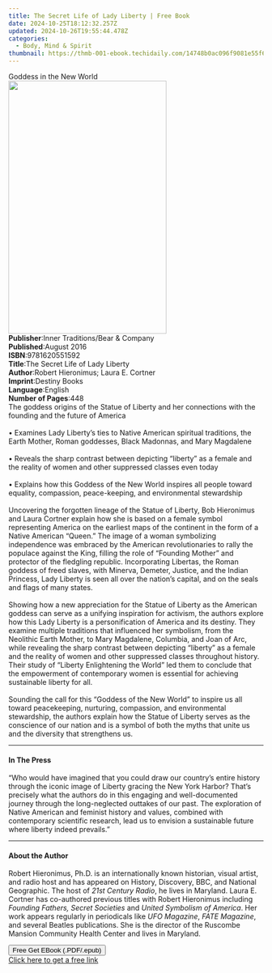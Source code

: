 ```yaml
---
title: The Secret Life of Lady Liberty | Free Book
date: 2024-10-25T18:12:32.257Z
updated: 2024-10-26T19:55:44.478Z
categories:
  - Body, Mind & Spirit
thumbnail: https://thmb-001-ebook.techidaily.com/14748b0ac096f9081e55f659dee9e5e4b945f5c545ad8526538e9a355bb949b2.jpg
---
```

<main id="book-container">
  <div class="flex flex-col">
    <div class="book-brief flex-1 py-6 px-4 sm:p-6 md:py-10 md:px-8">
      <!-- brief-->
      <div class="book-brief-main">Goddess in the New World</div>
    </div>
    <div
      class="book-meta-info flex-1 grid gap-4 col-start-1 col-end-3 row-start-1 sm:mb-6 sm:grid-cols-4 lg:gap-6 lg:col-start-2 lg:row-end-6 lg:row-span-6 lg:mb-0"
    >
      <div
        class="book-meta-info-left place-content-center mt-4 p-4 text-sm leading-6 col-start-2 col-span-2 dark:text-slate-400"
      >
        <img
          class="w-full h-500 object-cover rounded-lg sm:h-255 sm:col-span-2 lg:col-span-full"
          src="https://img-001-ebook.techidaily.com/f3402ef65d8efa9b68a499edea4ab684cdfe158aeebf8f95b8df8d8d6fe500dc.jpg"
          alt=""
          width="312"
          height="500"
        />
      </div>
      <div
        class="book-meta-info-right mt-2 col-start-1 row-start-2 col-span-3 self-center"
      >
        <!-- meta data  -->
        <div class="flex flex-col px-4 md:px-8">
          <div class="flex-1">
            <strong>Publisher</strong>:<span class="px-2"
              >Inner Traditions/Bear &amp; Company</span
            >
          </div>
          <div class="flex-1">
            <strong>Published</strong>:<span class="px-2">August 2016</span>
          </div>
          <div class="flex-1">
            <strong>ISBN</strong>:<span class="px-2">9781620551592</span>
          </div>
          <div class="flex-1">
            <strong>Title</strong>:<span class="px-2"
              >The Secret Life of Lady Liberty</span
            >
          </div>
          <div class="flex-1">
            <strong>Author</strong>:<span class="px-2"
              >Robert Hieronimus; Laura E. Cortner</span
            >
          </div>
          <div class="flex-1">
            <strong>Imprint</strong>:<span class="px-2">Destiny Books</span>
          </div>
          <div class="flex-1">
            <strong>Language</strong>:<span class="px-2">English</span>
          </div>
          <div class="flex-1">
            <strong>Number of Pages</strong>:<span class="px-2">448</span>
          </div>
        </div>
      </div>
    </div>
    <div class="book-description flex-1 py-6 px-4 sm:p-6 md:py-10 md:px-8">
      <div class="book-description-main">
        <div accordion-content="" id="description">
          The goddess origins of the Statue of Liberty and her connections with
          the founding and the future of America <br />
          <br />• Examines Lady Liberty’s ties to Native American spiritual
          traditions, the Earth Mother, Roman goddesses, Black Madonnas, and
          Mary Magdalene <br />
          <br />• Reveals the sharp contrast between depicting “liberty” as a
          female and the reality of women and other suppressed classes even
          today <br />
          <br />• Explains how this Goddess of the New World inspires all people
          toward equality, compassion, peace-keeping, and environmental
          stewardship <br />
          <br />Uncovering the forgotten lineage of the Statue of Liberty, Bob
          Hieronimus and Laura Cortner explain how she is based on a female
          symbol representing America on the earliest maps of the continent in
          the form of a Native American “Queen.” The image of a woman
          symbolizing independence was embraced by the American revolutionaries
          to rally the populace against the King, filling the role of “Founding
          Mother” and protector of the fledgling republic. Incorporating
          Libertas, the Roman goddess of freed slaves, with Minerva, Demeter,
          Justice, and the Indian Princess, Lady Liberty is seen all over the
          nation’s capital, and on the seals and flags of many states. <br />
          <br />Showing how a new appreciation for the Statue of Liberty as the
          American goddess can serve as a unifying inspiration for activism, the
          authors explore how this Lady Liberty is a personification of America
          and its destiny. They examine multiple traditions that influenced her
          symbolism, from the Neolithic Earth Mother, to Mary Magdalene,
          Columbia, and Joan of Arc, while revealing the sharp contrast between
          depicting “liberty” as a female and the reality of women and other
          suppressed classes throughout history. Their study of “Liberty
          Enlightening the World” led them to conclude that the empowerment of
          contemporary women is essential for achieving sustainable liberty for
          all.<br />
          <br />Sounding the call for this “Goddess of the New World” to inspire
          us all toward peacekeeping, nurturing, compassion, and environmental
          stewardship, the authors explain how the Statue of Liberty serves as
          the conscience of our nation and is a symbol of both the myths that
          unite us and the diversity that strengthens us.
        </div>
        <div class="accordion-fader"></div>
      </div>
    </div>
    <div class="book-excerpts flex-1 py-6 px-4 sm:p-6 md:py-10 md:px-8">
      <!-- excerpts-->
      <div class="book-excerpts-main">
        <hr />
        <h4 class="placeholder placeholder-heading">
          <span>In The Press</span>
        </h4>
        <p>
          “Who would have imagined that you could draw our country’s entire
          history through the iconic image of Liberty gracing the New York
          Harbor? That’s precisely what the authors do in this engaging and
          well-documented journey through the long-neglected outtakes of our
          past. The exploration of Native American and feminist history and
          values, combined with contemporary scientific research, lead us to
          envision a sustainable future where liberty indeed prevails.”
        </p>
      </div>
    </div>
    <div class="book-about-author flex-1 py-6 px-4 sm:p-6 md:py-10 md:px-8">
      <!-- about author-->
      <div class="book-main-author-main">
        <hr />
        <h4 class="placeholder placeholder-heading">
          <span>About the Author</span>
        </h4>
        <p>
          Robert Hieronimus, Ph.D. is an internationally known historian, visual
          artist, and radio host and has appeared on History, Discovery, BBC,
          and National Geographic. The host of <i>21st Century Radio</i>, he
          lives in Maryland. Laura E. Cortner has co-authored previous titles
          with Robert Hieronimus including
          <i>Founding Fathers, Secret Societies</i> and
          <i>United Symbolism of America</i>. Her work appears regularly in
          periodicals like <i>UFO Magazine</i>, <i>FATE Magazine</i>, and
          several Beatles publications. She is the director of the Ruscombe
          Mansion Community Health Center and lives in Maryland.
        </p>
      </div>
    </div>
    <div class="book-free-get flex-1 py-6 px-4 sm:p-6 md:py-10 md:px-8">
      <button
        id="btn-free-get"
        class="bg-blue-500 hover:bg-blue-700 text-white font-bold py-2 px-4 rounded"
      >
        Free Get EBook (.PDF/.epub)
      </button>
      <div id="countdown-display" class="px-2 text-lg mt-2"></div>
      <a
        id="free-link"
        class="hidden bg-blue-500 hover:bg-blue-700 text-white font-bold py-2 px-4 rounded"
        href="https://www.ebooks.com/en-us/book/95782762/the-secret-life-of-lady-liberty/robert-hieronimus/"
        target="_blank"
        >Click here to get a free link</a
      >
    </div>
    <script>
      let countdownTime = 0;
      let countdownInterval = null;
      document
        .getElementById('btn-free-get')
        .addEventListener('click', startCountdown);
      function startCountdown() {
        countdownTime = new Date().getTime() + 60000 * 3;
        countdownInterval = setInterval(updateCountdown, 1000);
        document.getElementById('btn-free-get').disabled = true;
        document
          .getElementById('btn-free-get')
          .classList.add('bg-gray-500', 'cursor-not-allowed');
      }
      function updateCountdown() {
        let currentTime = new Date().getTime();
        let timeLeft = countdownTime - currentTime;
        let secondsLeft = Math.floor(timeLeft / 1000);
        document.getElementById('countdown-display').innerHTML =
          `Remaining time: ${secondsLeft} seconds.`;
        if (secondsLeft <= 0) {
          clearInterval(countdownInterval);
          document.getElementById('btn-free-get').classList.add('hidden');
          document.getElementById('free-link').classList.remove('hidden');
          document.getElementById('countdown-display').innerHTML = '';
        }
      }
    </script>
  </div>
</main>

<ins class="adsbygoogle"
      style="display:block"
      data-ad-client="ca-pub-7571918770474297"
      data-ad-slot="8358498916"
      data-ad-format="auto"
      data-full-width-responsive="true"></ins>
    